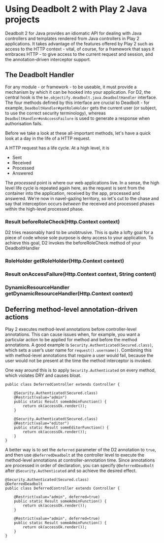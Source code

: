 # Using Deadbolt 2 with Play 2 Java projects #

Deadbolt 2 for Java provides an idiomatic API for dealing with Java controllers and templates rendered from Java controllers in Play 2 applications.  It takes advantage of the features offered by Play 2 such as access to the HTTP context - vital, of course, for a framework that says it embraces HTTP - to give access to the current request and session, and the annotation-driven interceptor support.

## The Deadbolt Handler ##
For any module - or framework - to be useable, it must provide a mechanism by which it can be hooked into your application.  For D2, the central hook is the `be.objectify.deadbolt.java.DeadboltHandler` interface.  The four methods defined by this interface are crucial to Deadbolt - for example, `DeadboltHandler#getRoleHolder` gets the current user (or subject, to use the correct security terminology), whereas `DeadboltHandler#onAccessFailure` is used to generate a response when authorisation fails.

Before we take a look at these all-important methods, let's have a quick look at a day in the life of a HTTP request.

A HTTP request has a life cycle.  At a high level, it is

* Sent
* Received
* Processed
* Answered

The _processed_ point is where our web applications live.  In a sense, the high level life cycle is repeated again here, as the request is sent from the container into the application, received by the app, processed and answered.  We're now in navel-gazing territory, so let's cut to the chase and say that interception occurs _between_ the received and processed phases _within_ the high-level processed phase.

### Result beforeRoleCheck(Http.Context context) ###
D2 tries reasonably hard to be unobtrusive.  This is quite a lofty goal for a piece of code whose sole purpose is deny access to your application.  To achieve this goal, D2 invokes the beforeRoleCheck method of your DeadboltHandler

### RoleHolder getRoleHolder(Http.Context context) ###

### Result onAccessFailure(Http.Context context, String content) ###

### DynamicResourceHandler getDynamicResourceHandler(Http.Context context) ###

## Deferring method-level annotation-driven actions ##
Play 2 executes method-level annotations before controller-level annotations. This can cause issues when, for example, you want a particular action to be applied for method and before the method annotations. A good example is `Security.Authenticated(Secured.class)`, which sets a user’s user name for `request().username()`. Combining this with method-level annotations that require a user would fail, because the user would not be present at the time the method interceptor is invoked.

One way around this is to apply `Security.Authenticated` on every method, which violates DRY and causes bloat.

    public class DeferredController extends Controller {

        @Security.Authenticated(Secured.class)
        @Restrict(value="admin")
        public static Result someAdminFunction() {
            return ok(accessOk.render());
        }

        @Security.Authenticated(Secured.class)
        @Restrict(value="editor")
        public static Result someEditorFunction() {
            return ok(accessOk.render());
        }
    }

A better way is to set the `deferred` parameter of the D2 annotation to `true`, and then use `@DeferredDeadbolt` at the controller level to execute the method-level annotations at controller-annotation time. Since annotations are processed in order of declaration, you can specify `@DeferredDeadbolt` after `@Security.Authenticated` and so achieve the desired effect.

    @Security.Authenticated(Secured.class)
    @DeferredDeadbolt
    public class DeferredController extends Controller {

        @Restrict(value="admin", deferred=true)
        public static Result someAdminFunction() {
            return ok(accessOk.render());
        }

        @Restrict(value="admin", deferred=true)
        public static Result someAdminFunction() {
            return ok(accessOk.render());
        }
    }

